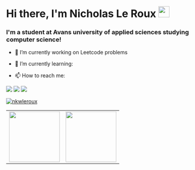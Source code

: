 #  Hi there, I'm Nicholas Le Roux <img width="30" src="https://camo.githubusercontent.com/e8e7b06ecf583bc040eb60e44eb5b8e0ecc5421320a92929ce21522dbc34c891/68747470733a2f2f6d656469612e67697068792e636f6d2f6d656469612f6876524a434c467a6361737252346961377a2f67697068792e676966">

### I'm a student at Avans university of applied sciences studying computer science!

- 🔭 I’m currently working on Leetcode problems

- 🌱 I’m currently learning:

- 📫 How to reach me:

[![](https://img.shields.io/badge/-GitHub-000?&logo=GitHub)](https://github.com/nkwleroux)
[![](https://img.shields.io/badge/-LinkedIn-0A66C2?&logo=LinkedIn)](https://www.linkedin.com/in/nicholas-lr/)
[![](https://img.shields.io/badge/-Gmail-FFF?&logo=Gmail)](wmailnkwlr01@gmail.com)

<p align="left"> <a href="https://github.com/ryo-ma/github-profile-trophy"><img src="https://github-profile-trophy.vercel.app/?username=nkwleroux" alt="nkwleroux" /></a> </p>

<table>
  <tr>
    <td> <img height="137px" src="https://github-readme-stats.vercel.app/api?username=nkwleroux&hide_title=true&hide_border=true&show_icons=true&include_all_commits=true&count_private=true&line_height=21&text_color=000&icon_color=000&bg_color=0&theme=graywhite"/>  
    </td>
    <td> <img height="137px" src="https://github-readme-stats.vercel.app/api/top-langs/?username=nkwleroux&hide=html&hide_title=true&hide_border=true&layout=compact&langs_count=6&text_color=000&icon_color=fff&bg_color=0&theme=graywhite" />
    </td>
  </tr>
</table>
